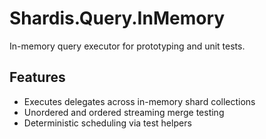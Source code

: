 # Shardis.Query.InMemory

In-memory query executor for prototyping and unit tests.

## Features

- Executes delegates across in-memory shard collections
- Unordered and ordered streaming merge testing
- Deterministic scheduling via test helpers
